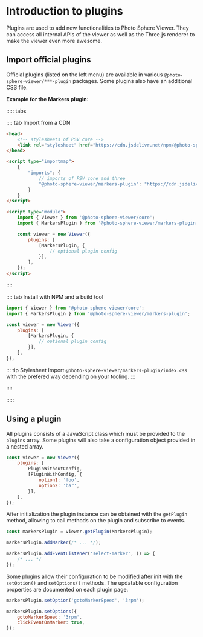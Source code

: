 # Introduction to plugins

Plugins are used to add new functionalities to Photo Sphere Viewer. They can access all internal APIs of the viewer as well as the Three.js renderer to make the viewer even more awesome.

## Import official plugins

Official plugins (listed on the left menu) are available in various `@photo-sphere-viewer/***-plugin` packages. Some plugins also have an additional CSS file.

**Example for the Markers plugin:**

::::: tabs

:::: tab Import from a CDN

```html
<head>
    <!-- stylesheets of PSV core -->
    <link rel="stylesheet" href="https://cdn.jsdelivr.net/npm/@photo-sphere-viewer/markers-plugin/index.min.css" />
</head>

<script type="importmap">
    {
        "imports": {
            // imports of PSV core and three
            "@photo-sphere-viewer/markers-plugin": "https://cdn.jsdelivr.net/npm/@photo-sphere-viewer/markers-plugin/index.module.js"
        }
    }
</script>

<script type="module">
    import { Viewer } from '@photo-sphere-viewer/core';
    import { MarkersPlugin } from '@photo-sphere-viewer/markers-plugin';

    const viewer = new Viewer({
        plugins: [
            [MarkersPlugin, {
                // optional plugin config
            }],
        ],
    });
</script>
```

::::

:::: tab Install with NPM and a build tool

```js
import { Viewer } from '@photo-sphere-viewer/core';
import { MarkersPlugin } from '@photo-sphere-viewer/markers-plugin';

const viewer = new Viewer({
    plugins: [
        [MarkersPlugin, {
            // optional plugin config
        }],
    ],
});
```

::: tip Stylesheet
Import `@photo-sphere-viewer/markers-plugin/index.css` with the prefered way depending on your tooling.
:::

::::

:::::

## Using a plugin

All plugins consists of a JavaScript class which must be provided to the `plugins` array. Some plugins will also take a configuration object provided in a nested array.

```js
const viewer = new Viewer({
    plugins: [
        PluginWithoutConfig,
        [PluginWithConfig, {
            option1: 'foo',
            option2: 'bar',
        }],
    ],
});
```

After initialization the plugin instance can be obtained with the `getPlugin` method, allowing to call methods on the plugin and subscribe to events.

```js
const markersPlugin = viewer.getPlugin(MarkersPlugin);

markersPlugin.addMarker(/* ... */);

markersPlugin.addEventListener('select-marker', () => {
    /* ... */
});
```

Some plugins allow their configuration to be modified after init with the `setOption()` and `setOptions()` methods. The updatable configuration properties are documented on each plugin page.

```js
markersPlugin.setOption('gotoMarkerSpeed', '3rpm');

markersPlugin.setOptions({
    gotoMarkerSpeed: '3rpm',
    clickEventOnMarker: true,
});
```
